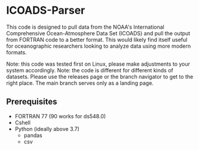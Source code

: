 # ICOADS-Parser

This code is designed to pull data from the NOAA's International Comprehensive Ocean-Atmosphere Data Set (ICOADS) and pull the output from FORTRAN code to a better format. This would likely find itself useful for oceanographic researchers looking to analyze data using more modern formats.

Note: this code was tested first on Linux, please make adjustments to your system accordingly.
Note: the code is different for different kinds of datasets. Please use the releases page or the branch navigator to get to the right place. The main branch serves only as a landing page.

## Prerequisites
+ FORTRAN 77 (90 works for ds548.0)
+ Cshell
+ Python (ideally above 3.7)
  + pandas
  + csv
